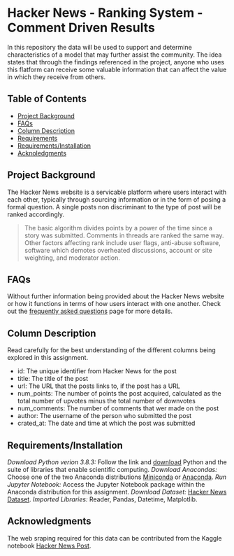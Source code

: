 # Hacker News - Ranking System - Comment Driven Results

In this repository the data will be used to support and determine characteristics of a model that may further assist the community. The idea states that through the findings referenced in the project, anyone who uses this flatform can receive some valuable information that can affect the value in which they receive from others. 

## Table of Contents
 * [Project Background](#project-background)
 * [FAQs](#faqs)
 * [Column Description](#column-description)
 * [Requirements](#requirements)
 * [Requirements/Installation](#installation)
 * [Acknoledgments](#acknoledgments) 
 
 ## Project Background

The Hacker News website is a servicable platform where users interact with each other, typically through sourcing information or in the form of posing a formal question. A single posts non discriminant to the type of post will be ranked accordingly. 

> The basic algorithm divides points by a power of the time since a story was submitted. Comments in threads are ranked the same way. Other factors affecting rank include user flags, anti-abuse software, software which demotes overheated discussions, account or site weighting, and moderator action. 

## FAQs

Without further information being provided about the Hacker News website or how it functions in terms of how users interact with one another. Check out the [frequently asked questions](https://news.ycombinator.com/newsfaq.html) page for more details.
  
## Column Description

 Read carefully for the best understanding of the different columns being explored in this assignment.

   * id: The unique identifier from Hacker News for the post
   * title: The title of the post
   * url: The URL that the posts links to, if the post has a URL
   * num_points: The number of points the post acquired, calculated as the total number of upvotes minus the total number of downvotes
   * num_comments: The number of comments that wer made on the post
   * author: The username of the person who submitted the post
   * crated_at: The date and time at which the post was submitted

## Requirements/Installation

*Download Python verion 3.8.3:*
Follow the link and [download](https://www.python.org/downloads) Python and the suite of libraries that enable scientific computing.
*Download Anacondas:*
Choose one of the two Anaconda distributions [Miniconda](http://conda.pydata.org/miniconda.html) or [Anaconda](https://www.continuum.io/downloads).
*Run Jupyter Notebook:* 
Access the Jupyter Notebook package within the Anaconda distribution for this assignment.
*Download Dataset:* [Hacker News Dataset](https://www.kaggle.com/hacker-news/hacker-news-posts).
*Imported Libraries:* 
Reader, Pandas, Datetime, Matplotlib.

## Acknowledgments
The web sraping required for this data can be contributed from the Kaggle notebook [Hacker News Post](https://www.kaggle.com/hacker-news/hacker-news-posts).

